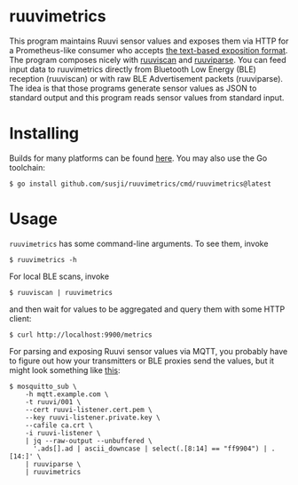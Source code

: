 # ruuvimetrics

This program maintains Ruuvi sensor values and exposes them via HTTP for a
Prometheus-like consumer who accepts [the text-based exposition
format](https://github.com/prometheus/docs/blob/main/content/docs/instrumenting/exposition_formats.md#text-based-format).
The program composes nicely with [ruuviscan](https://github.com/susji/ruuviscan)
and [ruuviparse](https://github.com/susji/ruuviparse). You can feed input data
to ruuvimetrics directly from Bluetooth Low Energy (BLE) reception (ruuviscan)
or with raw BLE Advertisement packets (ruuviparse). The idea is that those
programs generate sensor values as JSON to standard output and this program
reads sensor values from standard input.

# Installing

Builds for many platforms can be found
[here](https://github.com/susji/ruuvimetrics/releases). You may also use the Go
toolchain:

    $ go install github.com/susji/ruuvimetrics/cmd/ruuvimetrics@latest

# Usage

`ruuvimetrics` has some command-line arguments. To see them, invoke

    $ ruuvimetrics -h

For local BLE scans, invoke

    $ ruuviscan | ruuvimetrics

and then wait for values to be aggregated and query them with some HTTP client:

    $ curl http://localhost:9900/metrics

For parsing and exposing Ruuvi sensor values via MQTT, you probably have to
figure out how your transmitters or BLE proxies send the values, but it might
look something like
[this](https://github.com/susji/ruuviparse#integrating-with-mqtt-messaging):

    $ mosquitto_sub \
        -h mqtt.example.com \
        -t ruuvi/001 \
        --cert ruuvi-listener.cert.pem \
        --key ruuvi-listener.private.key \
        --cafile ca.crt \
        -i ruuvi-listener \
        | jq --raw-output --unbuffered \
          '.ads[].ad | ascii_downcase | select(.[8:14] == "ff9904") | .[14:]' \
        | ruuviparse \
        | ruuvimetrics
